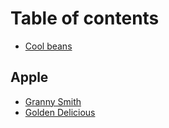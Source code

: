 # Table of contents

* [Cool beans](README.md)

## Apple

* [Granny Smith](apple/granny-smith.md)
* [Golden Delicious](apple/golden-delicious.md)

